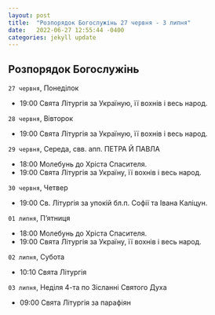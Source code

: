 ```yaml
---
layout: post
title:  "Розпорядок Богослужінь 27 червня - 3 липня"
date:   2022-06-27 12:55:44 -0400
categories: jekyll update
---
```


## Розпорядок Богослужінь

`27 червня`, Понеділок 		
* 19:00  Свята Літургія за Україную, її вохнів і весь народ.

`28 червня`, Вівторок 		
* 19:00  Свята Літургія за Україную, її вохнів і весь народ.

`29 червня`, Середа, свв. апп. ПЕТРА Й ПАВЛА 
* 18:00  Молебунь до Хріста Спасителя.
* 19:00  Свята Літургія за Україну, її вохнів і весь народ.

`30 червня`, Четвер
* 19:00  Св. Літургія за упокій бл.п. Софії та Івана Каліцун.

`01 липня`, П’ятниця  		
* 18:00  Молебунь до Хріста Спасителя.
* 19:00  Свята Літургія за Україну, її вохнів і весь народ.

`02 липня`, Субота  		
* 10:10  Свята Літургія

`03 липня`, Неділя 4-та по Зісланні Святого Духа 		
* 09:00  Свята Літургія за парафіян